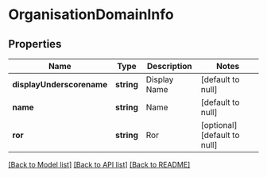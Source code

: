 # OrganisationDomainInfo

## Properties
Name | Type | Description | Notes
------------ | ------------- | ------------- | -------------
**displayUnderscorename** | **string** | Display Name | [default to null]
**name** | **string** | Name | [default to null]
**ror** | **string** | Ror | [optional] [default to null]

[[Back to Model list]](../README.md#documentation-for-models) [[Back to API list]](../README.md#documentation-for-api-endpoints) [[Back to README]](../README.md)



